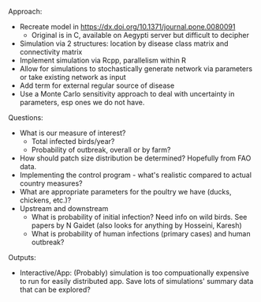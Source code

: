 
Approach:

-  Recreate model in https://dx.doi.org/10.1371/journal.pone.0080091
    -  Original is in C, available on Aegypti server but difficult to decipher
-  Simulation via 2 structures: location by disease class matrix and connectivity matrix
-  Implement simulation via Rcpp, parallelism within R
-  Allow for simulations to stochastically generate network via parameters or take
   existing network as input
-  Add term for external regular source of disease
-  Use a Monte Carlo sensitivity approach to deal with uncertainty in parameters, esp ones
   we do not have. 

Questions:

-  What is our measure of interest?
   -   Total infected birds/year?
   -   Probability of outbreak, overall or by farm?
-  How should patch size distribution be determined? Hopefully from FAO data.
-  Implementing the control program - what's realistic compared to actual
   country measures?
-  What are appropriate parameters for the poultry we have (ducks, chickens, etc.)?  
-  Upstream and downstream
   -   What is probability of initial infection?  Need info on wild birds.  See
       papers by N Gaidet (also looks for anything by Hosseini, Karesh)
   -   What is probability of human infections (primary cases) and human outbreak?  


Outputs:

-  Interactive/App: (Probably) simulation is too compuationally expensive to run
   for easily distributed app.  Save lots of simulations' summary data that can
   be explored?